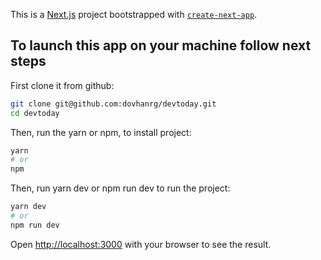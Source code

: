 This is a [Next.js](https://nextjs.org/) project bootstrapped with [`create-next-app`](https://github.com/zeit/next.js/tree/canary/packages/create-next-app).

## To launch this app on your machine follow next steps

First clone it from github:
```bash
git clone git@github.com:dovhanrg/devtoday.git
cd devtoday
```
Then, run the yarn or npm, to install project:

```bash
yarn
# or
npm
```

Then, run yarn dev or npm run dev to run the project:

```bash
yarn dev
# or
npm run dev
```

Open [http://localhost:3000](http://localhost:3000) with your browser to see the result.
